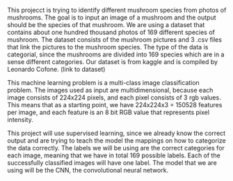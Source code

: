 This projecct is trying to identify different mushroom species from photos of mushrooms. The goal is to input an image of a mushroom and the output should be the species of that mushroom. We are using a dataset that contains about one hundred thousand photos of 169 different species of mushroom. The dataset consists of the mushroom pictures and 3 .csv files that link the pictures to the mushroom species. The type of the data is categorial, since the mushrooms are divided into 169 species which are in a sense different categories. Our dataset is from kaggle and is compiled by Leonardo Cofone. (link to dataset)

This machine learning problem is a multi-class image classification problem. The images used as input are multidimensional, because each image consists of 224x224 pixels, and each pixel consists of 3 rgb values. This means that as a starting point, we have 224x224x3 = 150528 features per image, and each feature is an 8 bit RGB value that represents pixel intensity.

This project will use supervised learning, since we already know the correct output and are trying to teach the model the mappings on how to categorize the data correctly. The labels we will be using are the correct categories for each image, meaning that we have in total 169 possible labels. Each of the successfully classified images will have one label. The model that we are using will be the CNN, the convolutional neural network.
